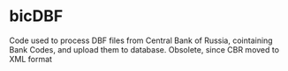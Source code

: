 # bicDBF
 Code used to process DBF files from Central Bank of Russia, cointaining Bank Codes, and upload them to database. Obsolete, since CBR moved to XML format
